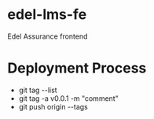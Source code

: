 # edel-lms-fe
Edel Assurance frontend

Deployment Process
==================
* git tag --list
* git tag -a v0.0.1 -m "comment"
* git push origin --tags
